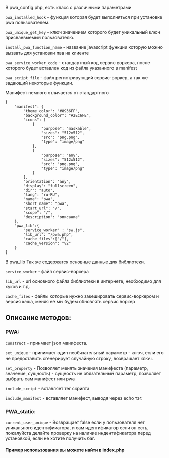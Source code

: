 В pwa_config.php, есть класс с различными параметрами

`pwa_installed_hook` - функция которая будет выполняться при установке pwa пользователем.

`pwa_unique_get_key` - ключ значением которого будет уникальный ключ присваевыемый пользователю.

`install_pwa_function_name` - название javascript функции которую можно вызвать для установки пва на клиенте

`pwa_service_worker_code` - стандартный код сервис воркера, после которого будет вставлен код из файла указанного в manifest

`pwa_script_file` - файл регистрирующий сервис-воркер, а так же задающий некоторые функции.

Манифест немного отличается от стандартного
```
{
    "manifest": {
        "theme_color": "#8936FF",
        "background_color": "#2EC6FE",
        "icons": [
            {
                "purpose": "maskable",
                "sizes": "512x512",
                "src": "png.png",
                "type": "image/png"
            },
            {
                "purpose": "any",
                "sizes": "512x512",
                "src": "png.png",
                "type": "image/png"
            }
        ],
        "orientation": "any",
        "display": "fullscreen",
        "dir": "auto",
        "lang": "ru-RU",
        "name": "pwa",
        "short_name": "pwa",
        "start_url": "/",
        "scope": "/",
        "description": "описание"
    },
    "pwa_lib":{
        "service_worker" : "sw.js",
        "lib_url": "/pwa.php",
        "cache_files":["/"],
        "cache_version": "v2"
    }
}
```
В pwa_lib Так же содержатся основные данные для библиотеки.

`service_worker` - файл сервис-воркера

`lib_url` - url основного файла библиотеки в интернете, необходимо для хуков и т.д.

`cache_files` - файлы которые нужно закешировать сервис-воркером и версия кэша, меняя её мы будем обновлять сервис воркер

## Описание методов:
### PWA:
`cunstruct` - принмает json манифеста.

`set_unique` - принимает один необязательный параметр - ключ, если его не предоставить сгенерирует случайную строку, возвращает ключ.

`set_property` - Позволяет менять значения манифеста (параметр, значение, сущность) - сущность не обязательный параметр, позволяет выбрать сам манифест или pwa

`include_script` - вставляет тег скрипта

`include_manifest` - вставляет манифест, выводя через echo тэг.

### PWA_static:
`current_user_unique` - Возвращает false если у пользователя нет уникального идентификатора, и сам идентификатор если он есть, пожалуйста делайте проверку на наличие индентификатора перед установкой, если не хотите получить баг.


#### Пример использования вы можете найти в index.php

